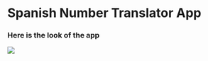 # Spanish Number Translator App

### Here is the look of the app

![](https://github.com/s-katte/spanish-number-reader-app/blob/main/screenshots/ss.jpeg)

